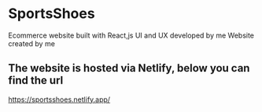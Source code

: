 # SportsShoes
Ecommerce website built with React,js
UI and UX developed by me
Website created by me

## The website is hosted via Netlify, below you can find the url
https://sportsshoes.netlify.app/
